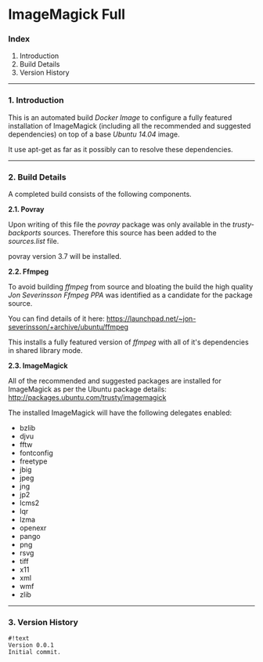 # ImageMagick Full #

### Index ###

1. Introduction
2. Build Details 
3. Version History

----------

### 1. Introduction ###

This is an automated build *Docker Image* to configure a fully featured installation of ImageMagick (including all the recommended and suggested dependencies) on top of a base *Ubuntu 14.04* image.

It use apt-get as far as it possibly can to resolve these dependencies.

----------

### 2. Build Details ###

A completed build consists of the following components.

**2.1. Povray**

Upon writing of this file the *povray* package was only available in the *trusty-backports* sources.  Therefore this source has been added to the *sources.list* file.

povray version 3.7 will be installed.

**2.2. Ffmpeg**

To avoid building *ffmpeg* from source and bloating the build the high quality *Jon Severinsson Ffmpeg PPA* was identified as a candidate for the package source.

You can find details of it here: https://launchpad.net/~jon-severinsson/+archive/ubuntu/ffmpeg

This installs a fully featured version of *ffmpeg* with all of it's dependencies in shared library mode.

**2.3. ImageMagick**

All of the recommended and suggested packages are installed for ImageMagick as per the Ubuntu package details: http://packages.ubuntu.com/trusty/imagemagick

The installed ImageMagick will have the following delegates enabled:

* bzlib 
* djvu 
* fftw 
* fontconfig 
* freetype 
* jbig 
* jpeg 
* jng 
* jp2 
* lcms2 
* lqr 
* lzma 
* openexr 
* pango 
* png 
* rsvg 
* tiff 
* x11 
* xml 
* wmf 
* zlib 

----------

### 3. Version History ###

```
#!text
Version 0.0.1
Initial commit.
```
